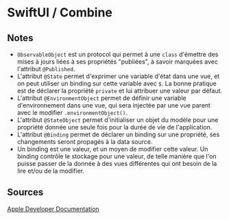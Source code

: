 # SwiftUI / Combine

## Notes

- `ObservableObject` est un protocol qui permet à une `class` d'émettre des mises à jours liées à ses propriétés "publiées", à savoir marquées avec l'attribut `@Published`.
- L'attribut `@State` permet d'exprimer une variable d'état dans une vue, et on peut utiliser un binding sur cette variable avec `$`. La bonne pratique est de déclarer la propriété `private` et lui attribuer une valeur par défaut.
- L'attribut `@EnvironmentObject` permet de définir une variable d'environnement dans une vue, qui sera injectée par une vue parent avec le modifier `.environmentObject()`.
- L'attribut `@StateObject` permet d'initialiser un objet du modèle pour une propriété donnée une seule fois pour la durée de vie de l'application.
- L'attribut `@Binding` permet de déclarer un binding sur une propriété, ses changements seront propagés à la data source.
- Un binding est une valeur, et un moyen de modifier cette valeur. Un binding contrôle le stockage pour une valeur, de telle manière que l'on puisse passer de la donnée à des vues différentes qui ont besoin de la lire et/ou de la modifier.

## Sources

[Apple Developer Documentation](https://developer.apple.com/tutorials/swiftui)
